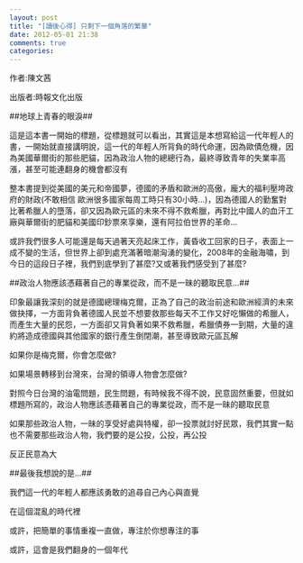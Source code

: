 ```yaml
---
layout: post
title: "[讀後心得] 只剩下一個角落的繁華"
date: 2012-05-01 21:38
comments: true
categories: 
---
```


作者:陳文茜

出版者:時報文化出版

##地球上青春的眼淚##

這是這本書一開始的標題，從標題就可以看出，其實這是本想寫給這一代年輕人的書，一開始就直接講明說，這一代的年輕人所背負的時代命運，因為歐債危機，因為美國華爾街的那些肥貓，因為政治人物的總總行為，最終導致青年的失業率高漲，甚至可能連翻身的機會都沒有

整本書提到從美國的美元和帝國夢，德國的矛盾和歐洲的高傲，龐大的福利壓垮政府的財政(不敢相信 歐洲很多國家每周工時只有30小時...)，因為德國人的勤奮對比著希臘人的墮落，卻又因為歐元區的未來不得不救希臘，再對比中國人的血汗工廠與華爾街的肥貓和美國印鈔票來享樂，還有阿拉伯世界的革命...

或許我們很多人可能還是每天過著天亮起床工作，黃昏收工回家的日子，表面上一成不變的生活，但世界上卻到處充滿著暗潮洶湧的變化，2008年的金融海嘯，到今日的這段日子裡，我們到底學到了甚麼?又或著我們感受到了甚麼?

##政治人物應該憑藉著自己的專業從政，而不是一昧的聽取民意...##

印象最讓我深刻的就是德國總理梅克爾，正為了自己的政治前途和歐洲經濟的未來做抉擇，一方面背負著德國人民並不想要救那些每天不工作又好吃懶做的希臘人，而產生大量的民怨，一方面卻又背負著如果不救希臘，希臘債券一到期，大量的違約將造成德國與其他國家的銀行產生倒閉潮，甚至導致歐元區瓦解

如果你是梅克爾，你會怎麼做?

如果場景轉移到台灣來，台灣的領導人物會怎麼做?

對照今日台灣的油電問題，民生問題，有時候我不得不說，民意固然重要，但就如標題所寫的，政治人物應該憑藉著自己的專業從政，而不是一昧的聽取民意

如果那些政治人物，一昧的享受好處與特權，卻一投票就討好民眾，我們其實一點也不需要那些政治人物，我們要的是公投，公投，再公投

反正民意為大

##最後我想說的是...##

我們這一代的年輕人都應該勇敢的追尋自己內心與直覺

在這個混亂的時代裡

或許，把簡單的事情重複一直做，專注於你想專注的事

或許，這會是我們翻身的一個年代

